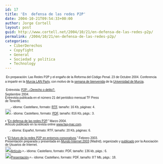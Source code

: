 ```yaml
---
id: 17
title: 'En  defensa de las redes P2P'
date: 2004-10-21T09:54:33+00:00
author: Jorge Cortell
layout: post
guid: http://www.cortell.net/2004/10/21/en-defensa-de-las-redes-p2p/
permalink: /2004/10/21/en-defensa-de-las-redes-p2p/
categories:
  - CiberDerechos
  - Copyfight
  - General
  - Sociedad y polí­tica
  - Technology
---
```

<font size="1" face="Verdana, Arial, Helvetica, sans-serif">&#149; En preparaci&oacute;n: &#147;Las Redes P2P y el enga&ntilde;o de la Reforma del C&oacute;digo Penal.&#148; 23 de Octubre 2004. Conferencia a impartir en la <a href="http://www.murcialanparty.com/" target="_blank">Murcia LAN Party</a>, con motivo de la <a href="http://www.um.es/bienvenida/" target="_blank">semana de bienvenida</a> de la <a href="http://www.um.es/" target="_blank">Universidad de Murcia</a>.</font>

<font face="Verdana, Arial, Helvetica, sans-serif" size="2"></font><font size="1" face="Verdana, Arial, Helvetica, sans-serif">&#149; Entrevista: <a href="http://homepage.mac.com/jorgecortell/docs/tfpress21.pdf" target="_blank">&#147;P2P: &iquest;Derecho o delito?.&#148;</a> <br /> Septiembre 2004.<br /> Entrevista publicada en el n&uacute;mero 21 del peri&oacute;dico mensual TF Press<br /> de Tenerife.<br /> <a href="http://homepage.mac.com/jorgecortell/docs/entrevistaTFpress.rtf" target="_blank"><img src="http://homepage.mac.com/jorgecortell/images/rtf.gif" width="14" height="18" border="0" /></a> .- idioma: Castellano, formato: <a href="http://homepage.mac.com/jorgecortell/docs/entrevistaTFpress.rtf" target="_blank">RTF</a>, tama&ntilde;o: 16 Kb, p&aacute;ginas: 4.<br /> <a href="http://homepage.mac.com/jorgecortell/docs/tfpress21.pdf" target="_blank"><img src="http://homepage.mac.com/jorgecortell/images/pdf.gif" width="19" height="19" border="0" /></a>.- idioma: Castellano, formato: <a href="http://homepage.mac.com/jorgecortell/docs/tfpress21.pdf" target="_blank">PDF</a>, tama&ntilde;o: 816 Kb, p&aacute;gs.: 3. </font><font size="1" face="Verdana, Arial, Helvetica, sans-serif"></p> 

<p>
  &#149; &#147;<a href="http://homepage.mac.com/jorgecortell/docs/defensaP2P.rtf" target="_blank">En defensa de las redes P2P</a>.&#148; Marzo 2004.<br /> Art&iacute;culo publicado en la revista online <a href="http://www.faq-mac.com/mt/archives/007519.php" target="_blank">www.faq-mac.com</a>.<br /> <a href="http://homepage.mac.com/jorgecortell/docs/BSA-en.rtf" target="_blank"><img src="http://homepage.mac.com/jorgecortell/images/rtf.gif" width="14" height="18" border="0" /></a>.- idioma: Espa&ntilde;ol, formato: RTF, tama&ntilde;o: 20 Kb, p&aacute;ginas: 6.
</p>

<p>
  &#149; &#147;<a href="http://homepage.mac.com/jorgecortell/docs/P2Pcorp.pdf" target="_blank">El futuro de la redes P2P en entornos corporativos</a>.&#148; Febrero 2003.<br /> Presentaci&oacute;n preparada y presentada en <a href="http://www.aui.es/i2003/conferencias/conferencias.htm#peer_peer" target="_blank">Mundo Internet 2003</a> (Madrid), organizado y <a href="http://www.aui.es/biblio/libros/ilibros.htm" target="_blank">publicado</a> por la Asociaci&oacute;n de Usuarios de Internet.<br /> <a href="http://homepage.mac.com/jorgecortell/docs/P2Pcorp.pdf" target="_blank"><img src="http://homepage.mac.com/jorgecortell/images/pdf.gif" width="19" height="19" border="0" />Art&iacute;culo</a>->.- idioma: Castellano, formato: PDF, tama&ntilde;o: 136 kb, p&aacute;gs.: 6.<br /> <a href="http://homepage.mac.com/jorgecortell/docs/P2P.pdf" target="_blank"><img src="http://homepage.mac.com/jorgecortell/images/pdf.gif" width="19" height="19" border="0" /></a><a href="http://homepage.mac.com/jorgecortell/docs/P2P.pdf">Presentaci&oacute;n</a>->.- idioma: Castellano, formato: PDF, tama&ntilde;o: 8&#8217;7 Mb, p&aacute;gs.: 18.</font>
</p>